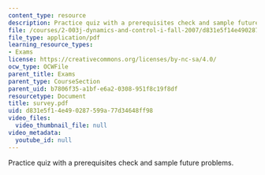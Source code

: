 ```yaml
---
content_type: resource
description: Practice quiz with a prerequisites check and sample future problems.
file: /courses/2-003j-dynamics-and-control-i-fall-2007/d831e5f14e490287599a77d34648ff98_survey.pdf
file_type: application/pdf
learning_resource_types:
- Exams
license: https://creativecommons.org/licenses/by-nc-sa/4.0/
ocw_type: OCWFile
parent_title: Exams
parent_type: CourseSection
parent_uid: b7806f35-a1bf-e6a2-0308-951f8c19f8df
resourcetype: Document
title: survey.pdf
uid: d831e5f1-4e49-0287-599a-77d34648ff98
video_files:
  video_thumbnail_file: null
video_metadata:
  youtube_id: null
---
```

Practice quiz with a prerequisites check and sample future problems.